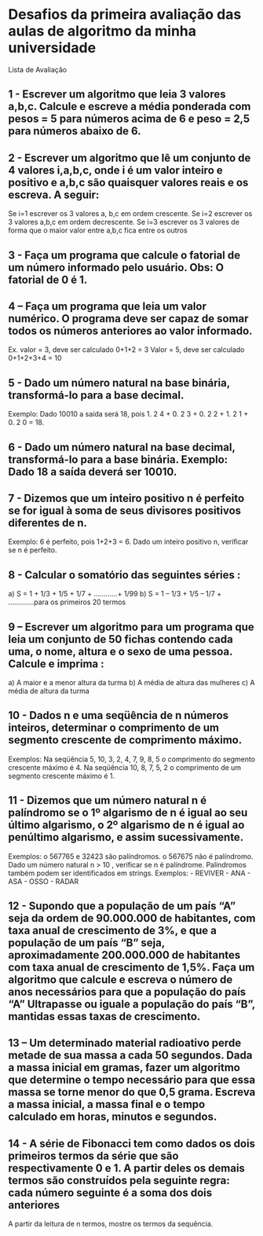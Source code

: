 <h1>Desafios da primeira avaliação das aulas de algoritmo da minha universidade</h1>

<p>Lista de Avaliação</p>
<h2>
1 - Escrever um algoritmo que leia 3 valores a,b,c. Calcule e escreve a média ponderada com pesos = 5 para números acima de 6 e
peso = 2,5 para números abaixo de 6.</h2>

<h2>2 - Escrever um algoritmo que lê um conjunto de 4 valores i,a,b,c, onde i é um valor inteiro e positivo e a,b,c são quaisquer
valores reais e os escreva. A seguir:</h2>
Se i=1 escrever os 3 valores a, b,c em ordem crescente.
Se i=2 escrever os 3 valores a,b,c em ordem decrescente.
Se i=3 escrever os 3 valores de forma que o maior valor entre a,b,c fica entre os outros

<h2>3 - Faça um programa que calcule o fatorial de um número informado pelo usuário. Obs: O fatorial de 0 é 1.</h2>


<h2>4 – Faça um programa que leia um valor numérico. O programa deve ser capaz de somar todos os números anteriores ao valor
informado.</h2>
Ex. valor = 3, deve ser calculado 0+1+2 = 3 Valor = 5, deve ser calculado 0+1+2+3+4 = 10


<h2>5 - Dado um número natural na base binária, transformá-lo para a base decimal.</h2>
Exemplo:
Dado 10010 a saída será 18, pois 1. 2 4 + 0. 2 3 + 0. 2 2 + 1. 2 1 + 0. 2 0 = 18.

<h2> 6 - Dado um número natural na base decimal, transformá-lo para a base binária.
Exemplo: Dado 18 a saída deverá ser 10010.</h2>


<h2> 7 - Dizemos que um inteiro positivo n é perfeito se for igual à soma de seus divisores positivos diferentes de n. </h2>
Exemplo: 6 é perfeito, pois 1+2+3 = 6.
 Dado um inteiro positivo n, verificar se n é perfeito.

<h2> 8 - Calcular o somatório das seguintes séries :</h2>
a) S = 1 + 1/3 + 1/5 + 1/7 + ............+ 1/99
b) S = 1 – 1/3 + 1/5 – 1/7 + .............para os primeiros 20 termos

  
  <h2> 9 – Escrever um algoritmo para um programa que leia um conjunto de 50 fichas contendo cada uma, o nome, altura e o sexo de
uma pessoa. Calcule e imprima :</h2>
a) A maior e a menor altura da turma b) A média de altura das mulheres c) A média de altura da turma

  <h2> 10 - Dados n e uma seqüência de n números inteiros, determinar o comprimento de um segmento crescente de comprimento
máximo.</h2>
Exemplos:
Na seqüência 5, 10, 3, 2, 4, 7, 9, 8, 5 o comprimento do segmento crescente máximo é 4.
Na seqüência 10, 8, 7, 5, 2 o comprimento de um segmento crescente máximo é 1.

  <h2> 11 - Dizemos que um número natural n é palíndromo se
 o 1º algarismo de n é igual ao seu último algarismo,
 o 2º algarismo de n é igual ao penúltimo algarismo,
 e assim sucessivamente.</h2>
Exemplos:
o 567765 e 32423 são palíndromos.
o 567675 não é palíndromo.
Dado um número natural n > 10 , verificar se n é palíndrome.
Palíndromos também podem ser identificados em strings.
Exemplos:
- REVIVER
- ANA
- ASA
- OSSO
- RADAR

  <h2> 12 - Supondo que a população de um país “A” seja da ordem de 90.000.000 de habitantes, com taxa anual de crescimento de 3%,
e que a população de um país “B” seja, aproximadamente 200.000.000 de habitantes com taxa anual de crescimento de 1,5%.
Faça um algoritmo que calcule e escreva o número de anos necessários para que a população do país “A” Ultrapasse ou iguale a
população do país “B”, mantidas essas taxas de crescimento.</h2>

  <h2> 13 – Um determinado material radioativo perde metade de sua massa a cada 50 segundos. Dada a massa inicial em gramas, fazer
um algoritmo que determine o tempo necessário para que essa massa se torne menor do que 0,5 grama. Escreva a massa inicial, a
massa final e o tempo calculado em horas, minutos e segundos.</h2>

<h2> 14 - A série de Fibonacci tem como dados os dois primeiros termos da série que são respectivamente 0 e 1. A partir deles os
demais termos são construídos pela seguinte regra:  cada número seguinte é a soma dos dois anteriores</h2>

A partir da leitura de n termos, mostre os termos da sequência.
